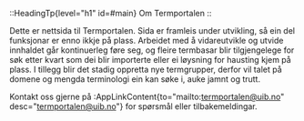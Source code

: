 ::HeadingTp{level="h1" id=#main}
Om Termportalen
::

Dette er nettsida til Termportalen. Sida er framleis under utvikling,
så ein del funksjonar er enno ikkje på plass. Arbeidet med å
vidareutvikle og utvide innhaldet går kontinuerleg føre seg, og fleire
termbasar blir tilgjengelege for søk etter kvart som dei blir
importerte eller ei løysning for hausting kjem på plass. I tillegg
blir det stadig oppretta nye termgrupper, derfor vil talet på domene
og mengda terminologi ein kan søke i, auke jamnt og trutt.

Kontakt oss gjerne på :AppLinkContent{to="mailto:termportalen@uib.no"
desc="termportalen@uib.no"} for spørsmål eller tilbakemeldingar.
